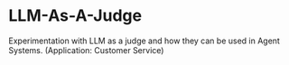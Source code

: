 # LLM-As-A-Judge
Experimentation with LLM as a judge and how they can be used in Agent Systems. (Application: Customer Service)
